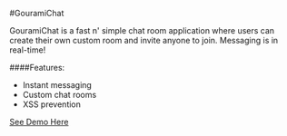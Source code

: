 #GouramiChat

GouramiChat is a fast n' simple chat room application where users can create their own custom room and invite anyone to join. Messaging is in real-time!

####Features:
  * Instant messaging
  * Custom chat rooms
  * XSS prevention

[See Demo Here](http://www.sunhengtaing.com/gouramichat)
